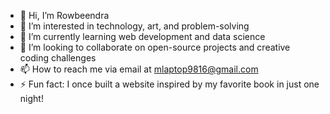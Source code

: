 - 👋 Hi, I’m Rowbeendra 
- 👀 I’m interested in technology, art, and problem-solving
- 🌱 I’m currently learning web development and data science
- 💞️ I’m looking to collaborate on open-source projects and creative coding challenges
- 📫 How to reach me via email at mlaptop9816@gmail.com
- ⚡ Fun fact: I once built a website inspired by my favorite book in just one night!
